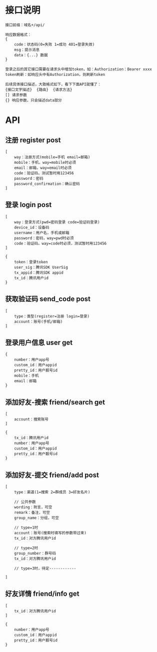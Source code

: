 # 接口说明

```
接口前缀：域名+/api/

响应数据格式：
{
	code：状态码(0=失败 1=成功 401=登录失效)
	msg：提示消息
	data：{...} 数据
}

登录之后的其它接口需要在请求头中增加token，如：Authorization：Bearer xxxx
token刷新：如响应头中有Authorization，则刷新token

后续具体接口描述，大致格式如下，看下下面API就懂了：
{接口文字描述}  {路由}  {请求方法}
[] 请求参数
{} 响应参数，只会描述data部分
```

# API

## 注册  register  post

```
[
	way：注册方式(mobile=手机 email=邮箱)
	mobile：手机，way=mobile时必须
	email：邮箱，way=email时必须
	code：验证码，测试暂时用123456
	password：密码
	password_confirmation：确认密码
]
```

## 登录  login  post

```
[
	way：登录方式(pwd=密码登录 code=验证码登录)
	device_id：设备码
	username：用户名，手机或邮箱
	password：密码，way=pwd时必须
	code：验证码，way=code时必须，测试暂时用123456
]

{
	token：登录token
	user_sig：腾讯SDK UserSig
	tx_appid：腾讯SDK appid
	tx_id：腾讯用户id
}
```

## 获取验证码  send_code  post

```
[
	type：类型(register=注册 login=登录)
	account：账号(手机/邮箱)
]
```

## 登录用户信息  user  get

```
{
	number：用户app号
	custom_id：用户appid
	pretty_id：用户靓号id
	mobile：手机
	email：邮箱
}
```

## 添加好友-搜索  friend/search  get

```
[
	account：搜索账号
]

{
	tx_id：腾讯用户id
	number：用户app号
	custom_id：用户appid
	pretty_id：用户靓号id
}
```

## 添加好友-提交  friend/add  post

```
[
	type：渠道(1=搜索 2=群成员 3=好友名片)
	
	// 公共参数
	wording：附言，可空
	remark：备注，可空
	group_name：分组，可空
	
	// type=1时
	account：账号(搜索时填写的参数带过来)
	tx_id：对方腾讯用户id
	
	// type=2时
	group_number：群号码
	tx_id：对方腾讯用户id
	
	// type=3时，待定------------
	
]
```

## 好友详情  friend/info  get

```
[
	tx_id：对方腾讯用户id
]

{
	number：用户app号
	custom_id：用户appid
	pretty_id：用户靓号id
}
```

